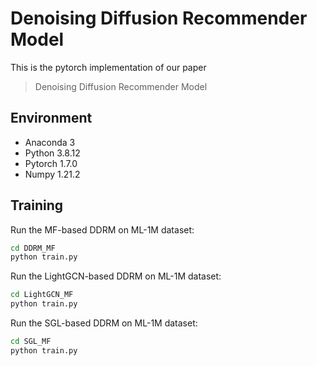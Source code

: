 # Denoising Diffusion Recommender Model
This is the pytorch implementation of our paper
> Denoising Diffusion Recommender Model

## Environment
- Anaconda 3
- Python 3.8.12
- Pytorch 1.7.0
- Numpy 1.21.2

## Training
Run the MF-based DDRM on ML-1M dataset:
```bash
cd DDRM_MF
python train.py
```

Run the LightGCN-based DDRM on ML-1M dataset:
```bash
cd LightGCN_MF
python train.py
```

Run the SGL-based DDRM on ML-1M dataset:
```bash
cd SGL_MF
python train.py
```
